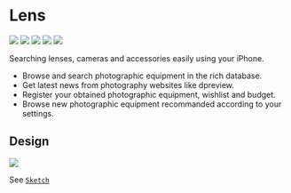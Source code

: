 # Lens

![](https://img.shields.io/badge/status-developping-green.svg)
![](https://img.shields.io/badge/swift-3.0+-orange.svg)
![](https://img.shields.io/badge/platform-iOS-lightgray.svg)
![](https://img.shields.io/badge/iOS-9.0+-green.svg)
[![](https://img.shields.io/badge/license-LGPL-000000.svg)](https://github.com/archie-yu/Lens/blob/master/LICENSE)

Searching lenses, cameras and accessories easily using your iPhone.

- Browse and search photographic equipment in the rich database.
- Get latest news from photography websites like dpreview.
- Register your obtained photographic equipment, wishlist and budget.
- Browse new photographic equipment recommanded according to your settings.

## Design

![](https://github.com/archie-yu/Lens-Sketch/blob/master/Export.jpg)

See [`Sketch`](https://github.com/archie-yu/Lens-Sketch)
